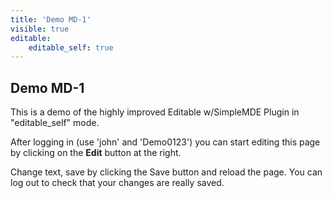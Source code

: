 ```yaml
---
title: 'Demo MD-1'
visible: true
editable:
    editable_self: true
---
```


## Demo MD-1

This is a demo of the highly improved Editable w/SimpleMDE Plugin in "editable_self" mode.

After logging in (use 'john' and 'Demo0123') you can start editing this page by clicking on the **Edit** button at the right.

Change text, save by clicking the Save button and reload the page. You can log out to check that your changes are really saved.
